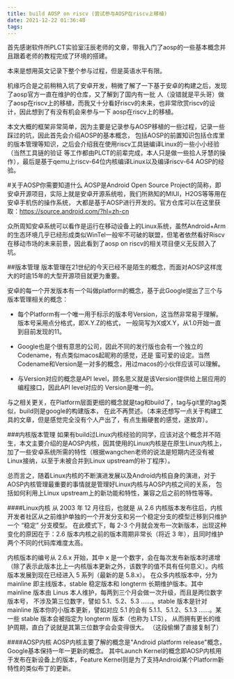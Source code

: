 ```yaml
---
title: build AOSP on riscv (尝试参与AOSP在riscv上移植)
date: 2021-12-22 01:36:48
tags:
---
```

首先感谢软件所PLCT实验室汪辰老师的文章，带我入门了aosp的一些基本概念并且跟着老师的教程完成了环境的搭建。

本来是想用英文记录下整个参与过程，但是英语水平有限。

机缘巧合是之前稍稍入坑了安卓开发，稍微了解了一下基于安卓的构建之后，发现了aosp官方一直在维护的仓库，又了解到了国内有一批
人（没错就是平头哥）做了aosp在riscv上的移植，而我又十分看好riscv的未来，也非常欣赏riscv的设计，因此想到了有没有机会来参与一下
aosp在riscv上的移植。

本文大概的框架非常简单，因为主要是记录参与AOSP移植的一些过程，记录一些踩过的坑，因此首先会介绍AOSP的基本概念，
包括AOSP的前置知识包括仓库里的版本管理等知识，之后会介绍我在使用riscv工具链编译Linux的一些小小经验（当然工具链的验证
等工作都由PLCT的前辈完成，本人只是做一些拾人牙慧的操作），最后是基于qemu上riscv-64位内核编译Linux以及编译riscv-64 AOSP的经验。

#关于AOSP你需要知道什么
AOSP是Android Open Source Project的简称，即安卓开源项目，实际上就是安卓开源系统啦，我们所熟知的MIUI，H2OS等等用在安卓手机伤的操作系统，
大都是基于AOSP进行开发的。官方仓库可以在这里获取：https://source.android.com/?hl=zh-cn

众所周知安卓系统可以看作是运行在移动设备上的Linux系统，虽然Android+Arm的生态环境几乎已经形成类似WinTel一般牢不可破的联盟，但笔者依然看好Riscv
在移动市场的未来前景，因此看到了aosp on riscv的相关项目便义无反顾入了坑。

##版本管理
版本管理在21世纪的今天已经不是陌生的概念，而面对AOSP这样庞大的时逾15年的大型开源项目就更为重要。

安卓的每一个开发版本有一个叫做platform的概念，基于此Google提出了三个与版本管理相关的概念：
* 每个Platform有一个唯一用于标示的版本号Version，这当然非常易于理解。版本号采用点分格式，即X.Y.Z的格式，
一般简写为X或X.Y，从1.0开始一直到目前发现的11。
  
* Google也是个很有意思的公司，因此不同的发行版也会有一个独立的Codename，有点类似macos起昵称的感觉，还是
蛮可爱的设定。当然Codename和Version是一对多的概念，用过macos的小伙伴应该可以理解。
  
* 与Version对应的概念是API level，顾名思义就是该Version提供给上层应用的编程接口，因此API level对应的
Version是唯一的。
  
与之相关更关，在Platform层面更细的概念就是tag和build了，tag与git里的tag类似，build则是google的构建版本，
在此不再赘述。（本来还想写一点关于构建工具的文章，但是感觉完全没有个人产出了，有点生搬硬套的感觉，遂放弃）。

###内核版本管理
如果有build过Linux内核经验的同学，应该对这个概念并不陌生，本文主要介绍的是AOSP内核，因其使用的Linux内核是在原生Linux内核上，
加了一些安卓系统所需的特性（根据wangchen老师的说法是短期内还没有被Linux接纳，以至于未被合并到Linux upstream的补丁程序）。

总而言之，随着Linux内核的不断演进发展以及Android内核自身的演进，对于AOSP内核管理最重要的事情就是管理好Linux内核与AOSP内核之间的关系，
包括如何利用上Linux upstream上的新功能和特性，兼容之后之前的特性等等。

####Linux内核
从 2003 年 12 月往后，也就是 从 2.6 内核版本发布往后，内核开发者社区从之前维护单独的一个开发分支和另一个稳定分支的模型迁移到只维护一个 “稳定” 分支模型。
在此模式下，每 2-3 个月就会发布一次新版本，出现这种变化的原因在于：2.6 版本内核之前的版本周期非常长（将近 3 年），且同时维护两个不同的代码库难度太高。

内核版本的编号从 2.6.x 开始，其中 x 是一个数字，会在每次发布新版本时递增（除了表示此版本比上一内核版本更新之外，该数字的值不具有任何意义）。内核版本发展到现在已经进入 5 系列（最新的是 5.8.x）。
在众多内核版本中，分为 mainline 即主线版本，stable 稳定版本和 longterm 长期维护版本。其中 mainline 版本由 Linus 本人维护，每两到三个月会做一次升级，而且是两位数字版本号，
不涉及第三位数字，譬如 5.1、5.2、5.3 ......。stable 版本是针对 mainline 版本你的小版本更新，譬如对应 5.1 的会有 5.1.1、5.1.2、5.1.3 ......。某一些 stable 版本会被指定为 longterm 版本（也称为 LTS），
从而拥有更长的维护周期，直白了说就是其第三位数字会会变得很大。
（这段偷懒了直接复制了）

####AOSP内核
AOSP内核主要了解的概念是"Android platform release"概念，Google基本保持一年一更新的概念。
其中Launch Kernel的概念即AOSP内核用于发布在新设备上的版本，Feature Kernel则是为了支持Android某个Platform新特性的类似布丁的更新。
